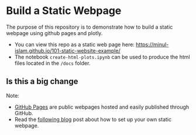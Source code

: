 # Build a Static Webpage

The purpose of this repository is to demonstrate how to build a static webpage using github pages and plotly.

* You can view this repo as a static web page here: https://minul-islam.github.io/101-static-website-example/
* The notebook `create-html-plots.ipynb` can be used to produce the html files located in the `/docs` folder.

## Is this a big change

Note:
* [GitHub Pages](https://guides.github.com/features/pages/) are public webpages hosted and easily published through GitHub.
* Read the [following blog](https://austinlasseter.medium.com/create-a-static-webpage-using-github-and-plotly-468ae89710d3) post about how to set up your own static webpage.
